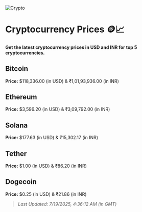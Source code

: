 
![Crypto](https://www.techguide.com.au/wp-content/uploads/2020/11/crypto3.jpeg)

# Cryptocurrency Prices 🪙📈

#### Get the latest cryptocurrency prices in USD and INR for top 5 cryptocurrencies.

## Bitcoin

**Price:** $118,336.00 (in USD) & ₹1,01,93,936.00 (in INR)

## Ethereum

**Price:** $3,596.20 (in USD) & ₹3,09,792.00 (in INR)

## Solana

**Price:** $177.63 (in USD) & ₹15,302.17 (in INR)

## Tether

**Price:** $1.00 (in USD) & ₹86.20 (in INR)

## Dogecoin

**Price:** $0.25 (in USD) & ₹21.86 (in INR)

> _Last Updated: 7/19/2025, 4:36:12 AM (in GMT)_
